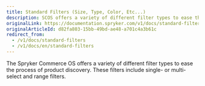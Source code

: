 ```yaml
---
title: Standard Filters (Size, Type, Color, Etc...)
description: SCOS offers a variety of different filter types to ease the process of product discovery. These filters include single- or multi-select and range filters.
originalLink: https://documentation.spryker.com/v1/docs/standard-filters
originalArticleId: d82fa803-15bb-49bd-ae48-a701c4a3b61c
redirect_from:
  - /v1/docs/standard-filters
  - /v1/docs/en/standard-filters
---
```


The Spryker Commerce OS offers a variety of different filter types to ease the process of product discovery. These filters include single- or multi-select and range filters.


